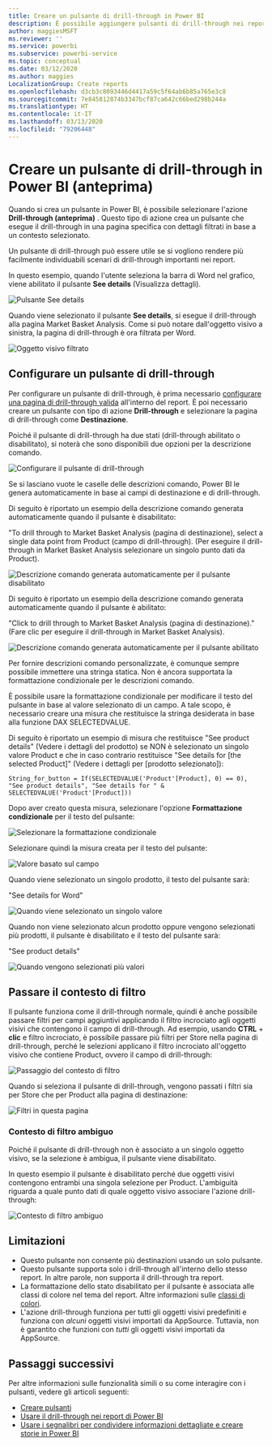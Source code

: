 ```yaml
---
title: Creare un pulsante di drill-through in Power BI
description: È possibile aggiungere pulsanti di drill-through nei report di Power BI, in modo che il comportamento dei report sia simile a quello delle app per un maggiore coinvolgimento degli utenti.
author: maggiesMSFT
ms.reviewer: ''
ms.service: powerbi
ms.subservice: powerbi-service
ms.topic: conceptual
ms.date: 03/12/2020
ms.author: maggies
LocalizationGroup: Create reports
ms.openlocfilehash: d3cb3c8093446d4417a59c5f64ab6b85a765e3c8
ms.sourcegitcommit: 7e845812874b3347bcf87ca642c66bed298b244a
ms.translationtype: HT
ms.contentlocale: it-IT
ms.lasthandoff: 03/13/2020
ms.locfileid: "79206448"
---
```

# <a name="create-a-drill-through-button-in-power-bi-preview"></a>Creare un pulsante di drill-through in Power BI (anteprima)

Quando si crea un pulsante in Power BI, è possibile selezionare l'azione **Drill-through (anteprima)** . Questo tipo di azione crea un pulsante che esegue il drill-through in una pagina specifica con dettagli filtrati in base a un contesto selezionato.

Un pulsante di drill-through può essere utile se si vogliono rendere più facilmente individuabili scenari di drill-through importanti nei report.

In questo esempio, quando l'utente seleziona la barra di Word nel grafico, viene abilitato il pulsante **See details** (Visualizza dettagli).

![Pulsante See details](media/desktop-drill-through-buttons/power-bi-drill-through-visual-button.png)

Quando viene selezionato il pulsante **See details**, si esegue il drill-through alla pagina Market Basket Analysis. Come si può notare dall'oggetto visivo a sinistra, la pagina di drill-through è ora filtrata per Word.

![Oggetto visivo filtrato](media/desktop-drill-through-buttons/power-bi-drill-through-destination.png)

## <a name="set-up-a-drill-through-button"></a>Configurare un pulsante di drill-through

Per configurare un pulsante di drill-through, è prima necessario [configurare una pagina di drill-through valida](desktop-drillthrough.md) all'interno del report. È poi necessario creare un pulsante con tipo di azione **Drill-through** e selezionare la pagina di drill-through come **Destinazione**.

Poiché il pulsante di drill-through ha due stati (drill-through abilitato o disabilitato), si noterà che sono disponibili due opzioni per la descrizione comando.

![Configurare il pulsante di drill-through](media/desktop-drill-through-buttons/power-bi-create-drill-through-button.png)

Se si lasciano vuote le caselle delle descrizioni comando, Power BI le genera automaticamente in base ai campi di destinazione e di drill-through.

Di seguito è riportato un esempio della descrizione comando generata automaticamente quando il pulsante è disabilitato:

"To drill through to Market Basket Analysis (pagina di destinazione), select a single data point from Product (campo di drill-through). (Per eseguire il drill-through in Market Basket Analysis selezionare un singolo punto dati da Product).

![Descrizione comando generata automaticamente per il pulsante disabilitato](media/desktop-drill-through-buttons/power-bi-drill-through-tooltip-disabled.png)

Di seguito è riportato un esempio della descrizione comando generata automaticamente quando il pulsante è abilitato:

"Click to drill through to Market Basket Analysis (pagina di destinazione)."(Fare clic per eseguire il drill-through in Market Basket Analysis).

![Descrizione comando generata automaticamente per il pulsante abilitato](media/desktop-drill-through-buttons/power-bi-drill-through-visual-button.png)

Per fornire descrizioni comando personalizzate, è comunque sempre possibile immettere una stringa statica. Non è ancora supportata la formattazione condizionale per le descrizioni comando.

È possibile usare la formattazione condizionale per modificare il testo del pulsante in base al valore selezionato di un campo. A tale scopo, è necessario creare una misura che restituisce la stringa desiderata in base alla funzione DAX SELECTEDVALUE.

Di seguito è riportato un esempio di misura che restituisce "See product details" (Vedere i dettagli del prodotto) se NON è selezionato un singolo valore Product e che in caso contrario restituisce "See details for [the selected Product]" (Vedere i dettagli per [prodotto selezionato]):

```
String_for_button = If(SELECTEDVALUE('Product'[Product], 0) == 0), "See product details", "See details for " & SELECTEDVALUE('Product'[Product]))
```

Dopo aver creato questa misura, selezionare l'opzione **Formattazione condizionale** per il testo del pulsante:

![Selezionare la formattazione condizionale](media/desktop-drill-through-buttons/power-bi-button-conditional-tooltip.png)

Selezionare quindi la misura creata per il testo del pulsante:

![Valore basato sul campo](media/desktop-drill-through-buttons/power-bi-conditional-measure.png)

Quando viene selezionato un singolo prodotto, il testo del pulsante sarà:

"See details for Word"

![Quando viene selezionato un singolo valore](media/desktop-drill-through-buttons/power-bi-conditional-button-text.png)

Quando non viene selezionato alcun prodotto oppure vengono selezionati più prodotti, il pulsante è disabilitato e il testo del pulsante sarà:

"See product details"

![Quando vengono selezionati più valori](media/desktop-drill-through-buttons/power-bi-button-conditional-text-2.png)

## <a name="pass-filter-context"></a>Passare il contesto di filtro

Il pulsante funziona come il drill-through normale, quindi è anche possibile passare filtri per campi aggiuntivi applicando il filtro incrociato agli oggetti visivi che contengono il campo di drill-through. Ad esempio, usando **CTRL** + **clic** e filtro incrociato, è possibile passare più filtri per Store nella pagina di drill-through, perché le selezioni applicano il filtro incrociato all'oggetto visivo che contiene Product, ovvero il campo di drill-through:

![Passaggio del contesto di filtro](media/desktop-drill-through-buttons/power-bi-cross-filter-drill-through-button.png)

Quando si seleziona il pulsante di drill-through, vengono passati i filtri sia per Store che per Product alla pagina di destinazione:

![Filtri in questa pagina](media/desktop-drill-through-buttons/power-bi-button-filters-passed-through.png)

### <a name="ambiguous-filter-context"></a>Contesto di filtro ambiguo

Poiché il pulsante di drill-through non è associato a un singolo oggetto visivo, se la selezione è ambigua, il pulsante viene disabilitato.

In questo esempio il pulsante è disabilitato perché due oggetti visivi contengono entrambi una singola selezione per Product. L'ambiguità riguarda a quale punto dati di quale oggetto visivo associare l'azione drill-through:

![Contesto di filtro ambiguo](media/desktop-drill-through-buttons/power-bi-button-disabled-ambiguity.png)

## <a name="limitations"></a>Limitazioni

- Questo pulsante non consente più destinazioni usando un solo pulsante.
- Questo pulsante supporta solo i drill-through all'interno dello stesso report. In altre parole, non supporta il drill-through tra report.
- La formattazione dello stato disabilitato per il pulsante è associata alle classi di colore nel tema del report. Altre informazioni sulle [classi di colori](desktop-report-themes.md#setting-structural-colors).
- L'azione drill-through funziona per tutti gli oggetti visivi predefiniti e funziona con *alcuni* oggetti visivi importati da AppSource. Tuttavia, non è garantito che funzioni con *tutti* gli oggetti visivi importati da AppSource.

## <a name="next-steps"></a>Passaggi successivi
Per altre informazioni sulle funzionalità simili o su come interagire con i pulsanti, vedere gli articoli seguenti:

* [Creare pulsanti](desktop-buttons.md)
* [Usare il drill-through nei report di Power BI](desktop-drillthrough.md)
* [Usare i segnalibri per condividere informazioni dettagliate e creare storie in Power BI](desktop-bookmarks.md)

